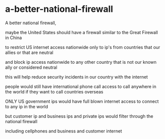 # a-better-national-firewall


A better national firewall,



maybe the United States should have a firewall similar to the Great Firewall in China

to restrict US internet access nationwide only to ip's from countries that our allies or that are neutral

and block ip access nationwide to any other country that is not our known ally or considered neutral

this will help reduce security incidents in our country with the internet


people would still have international phone call access to call anywhere in the world if they want to call countries overseas

ONLY US government ips would have full blown internet access to connect to any ip in the world

but customer ip and business ips and private ips would filter through the national firewall

including cellphones and business and customer internet
